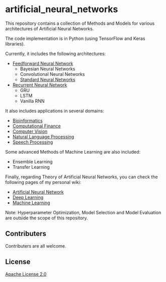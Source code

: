 # artificial_neural_networks
This repository contains a collection of Methods and Models for various architectures of Artificial Neural Networks.

The code implementation is in Python (using TensorFlow and Keras libraries).

Currently, it includes the following architectures:

- [Feedforward Neural Network](code/architectures/feedforward_neural_networks)
  - Bayesian Neural Networks
  - Convolutional Neural Networks
  - [Standard Neural Networks](code/architectures/feedforward_neural_networks/standard_neural_networks)
- [Recurrent Neural Network](code/architectures/recurrent_neural_networks)
  - GRU
  - LSTM
  - Vanilla RNN

It also includes applications in several domains:

- [Bioinformatics](code/applications/bioinformatics)
- [Computational Finance](code/applications/computational_finance)
- [Computer Vision](code/applications/computer_vision)
- [Natural Language Processing](code/applications/natural_language_processing)
- [Speech Processing](code/applications/speech_processing)

Some advanced Methods of Machine Learning are also included:

- Ensemble Learning
- Transfer Learning

Finally, regarding Theory of Artificial Neural Networks, you can check the following pages of my personal wiki:

- [Artificial Neural Network](https://wiki.kourouklides.com/wiki/Artificial_Neural_Network)
- [Deep Learning](https://wiki.kourouklides.com/wiki/Deep_Learning)
- [Machine Learning](https://wiki.kourouklides.com/wiki/Machine_Learning)

Note: Hyperparameter Optimization, Model Selection and Model Evaluation are outside the scope of this repository.

## Contributers

Contributers are all welcome.

## License

[Apache License 2.0](LICENSE)

